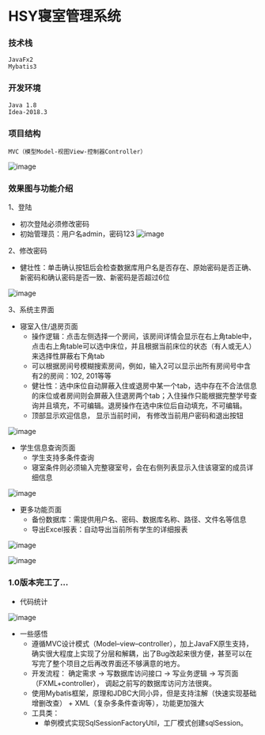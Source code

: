 # HSY寝室管理系统

### 技术栈
```
JavaFx2
Mybatis3
```

### 开发环境
```
Java 1.8
Idea-2018.3
```

### 项目结构
```
MVC（模型Model-视图View-控制器Controller）
```

![image](resources/images/tree.png)

### 效果图与功能介绍
1、登陆
- 初次登陆必须修改密码
- 初始管理员：用户名admin，密码123
![image](resources/images/login.png)

2、修改密码
- 健壮性：单击确认按钮后会检查数据库用户名是否存在、原始密码是否正确、新密码和确认密码是否一致、新密码是否超过6位

![image](resources/images/resetPWD.png)

3、系统主界面
* 寝室入住/退房页面
    * 操作逻辑：点击左侧选择一个房间，该房间详情会显示在右上角table中，点击右上角table可以选中床位，并且根据当前床位的状态（有人或无人）来选择性屏蔽右下角tab
    * 可以根据房间号模糊搜索房间，例如，输入2可以显示出所有房间号中含有2的房间：102, 201等等
    * 健壮性：选中床位自动屏蔽入住或退房中某一个tab，选中存在不合法信息的床位或者房间则会屏蔽入住退房两个tab；入住操作只能根据完整学号查询并且填充，不可编辑。退房操作在选中床位后自动填充，不可编辑。
    * 顶部显示欢迎信息， 显示当前时间， 有修改当前用户密码和退出按钮
    
![image](resources/images/tab1.png)

* 学生信息查询页面
    * 学生支持多条件查询
    * 寝室条件则必须输入完整寝室号，会在右侧列表显示入住该寝室的成员详细信息

![image](resources/images/tab2.png)

* 更多功能页面
    * 备份数据库：需提供用户名、密码、数据库名称、路径、文件名等信息
    * 导出Excel报表：自动导出当前所有学生的详细报表
    
![image](resources/images/backupDB.png)

![image](resources/images/exportExcel.png)



### 1.0版本完工了...

- 代码统计

![image](resources/images/statistic.png)

* 一些感悟
    * 遵循MVC设计模式（Model–view–controller），加上JavaFX原生支持，确实很大程度上实现了分层和解耦，出了Bug改起来很方便，甚至可以在写完了整个项目之后再改界面还不够满意的地方。
    * 开发流程： 确定需求 -> 写数据库访问接口 -> 写业务逻辑 -> 写页面（FXML+controller）， 调起之前写的数据库访问方法很爽。
    * 使用Mybatis框架，原理和JDBC大同小异，但是支持注解（快速实现基础增删改查） + XML（复杂多条件查询等），功能更加强大
    * 工具类：
        * 单例模式实现SqlSessionFactoryUtil，工厂模式创建sqlSession。
